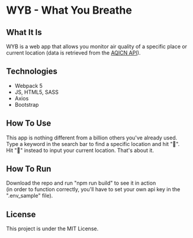 # WYB - What You Breathe

## What It Is

WYB is a web app that allows you monitor air quality of a specific place or current location (data is retrieved from the <a href="https://aqicn.org/api/">AQICN API</a>).

## Technologies

- Webpack 5
- JS, HTML5, SASS
- Axios
- Bootstrap

## How To Use

This app is nothing different from a billion others you've already used. 
<br>Type a keyword in the search bar to find a specific location and hit "🔎". 
<br>Hit "📍" instead to input your current location. That's about it.

## How To Run

Download the repo and run "npm run build" to see it in action
<br>(in order to function correctly, you'll have to set your own api key in the ".env_sample" file).

## License

This project is under the MIT License.